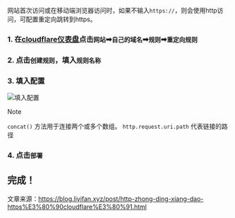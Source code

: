 网站首次访问或在移动端浏览器访问时，如果不输入`https://`，则会使用http访问，可配置重定向跳转到https。

### 1. 在[cloudflare仪表盘](https://dash.cloudflare.com/)点击`网站`➡`自己的域名`➡`规则`➡`重定向规则`

### 2. 点击`创建规则`，填入`规则名称`

### 3. 填入配置

![填入配置](../assets/file/2025/02/a2acd9c35c8003387c6ae.webp)

> [!NOTE]
> `concat()`  方法用于连接两个或多个数组。
`http.request.uri.path`  代表链接的路径

### 4. 点击`部署`

## 完成！

文章来源：https://blog.liyifan.xyz/post/http-zhong-ding-xiang-dao-https%E3%80%90cloudflare%E3%80%91.html